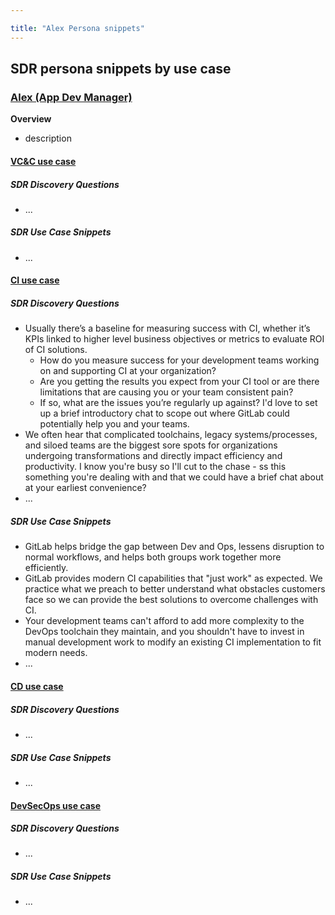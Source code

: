 ```yaml
---

title: "Alex Persona snippets"
---
```








## SDR persona snippets by use case

### [Alex (App Dev Manager)](/handbook/marketing/brand-and-product-marketing/product-and-solution-marketing/roles-personas/buyer-persona/#alex---the-application-development-manager)

**Overview**
- description

#### [VC&C use case](/handbook/marketing/brand-and-product-marketing/product-and-solution-marketing/usecase-gtm/version-control-collaboration/#personas)

##### SDR Discovery Questions

- ...

##### SDR Use Case Snippets

- ...

#### [CI use case](/handbook/marketing/brand-and-product-marketing/product-and-solution-marketing/usecase-gtm/ci/#personas)

##### SDR Discovery Questions

- Usually there’s a baseline for measuring success with CI, whether it’s KPIs linked to higher level business objectives or metrics to evaluate ROI of CI solutions.
  - How do you measure success for your development teams working on and supporting CI at your organization?
  - Are you getting the results you expect from your CI tool or are there limitations that are causing you or your team consistent pain?
  - If so, what are the issues you’re regularly up against? I'd love to set up a brief introductory chat to scope out where GitLab could potentially help you and your teams.
- We often hear that complicated toolchains, legacy systems/processes, and siloed teams are the biggest sore spots for organizations undergoing transformations and directly impact efficiency and productivity. I know you're busy so I'll cut to the chase - ss this something you're dealing with and that we could have a brief chat about at your earliest convenience?
- ...

##### SDR Use Case Snippets

- GitLab helps bridge the gap between Dev and Ops, lessens disruption to normal workflows, and helps both groups work together more efficiently.
- GitLab provides modern CI capabilities that "just work" as expected. We practice what we preach to better understand what obstacles customers face so we can provide the best solutions to overcome challenges with CI.
- Your development teams can't afford to add more complexity to the DevOps toolchain they maintain, and you shouldn't have to invest in manual development work to modify an existing CI implementation to fit modern needs.
- ...

#### [CD use case](/handbook/marketing/brand-and-product-marketing/product-and-solution-marketing/usecase-gtm/cd/#personas)

##### SDR Discovery Questions

- ...

##### SDR Use Case Snippets

- ...

#### [DevSecOps use case](/handbook/marketing/brand-and-product-marketing/product-and-solution-marketing/usecase-gtm/devsecops/#personas)

##### SDR Discovery Questions

- ...

##### SDR Use Case Snippets

- ...
